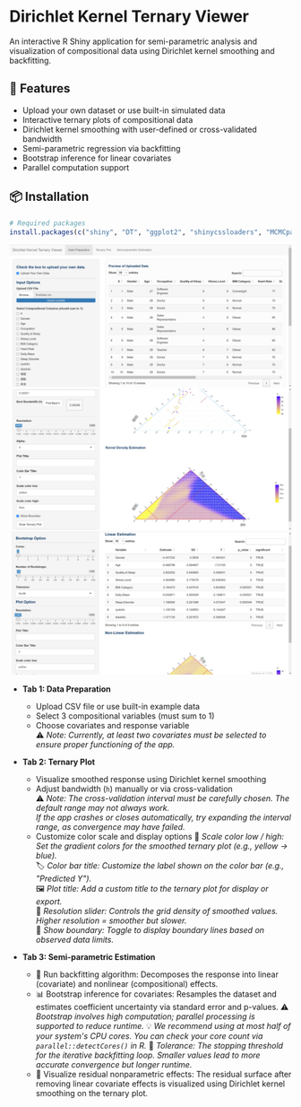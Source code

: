 # Dirichlet Kernel Ternary Viewer

An interactive R Shiny application for semi-parametric analysis and visualization of compositional data using Dirichlet kernel smoothing and backfitting.

## 🧠 Features

- Upload your own dataset or use built-in simulated data
- Interactive ternary plots of compositional data
- Dirichlet kernel smoothing with user-defined or cross-validated bandwidth
- Semi-parametric regression via backfitting
- Bootstrap inference for linear covariates
- Parallel computation support

## 📦 Installation

```r
# Required packages
install.packages(c("shiny", "DT", "ggplot2", "shinycssloaders", "MCMCpack", "foreach", "doParallel"))
```
![screenshot](1.png) 
![screenshot](2.png) 
![screenshot](3.jpg) 

- **Tab 1: Data Preparation**
  - Upload CSV file or use built-in example data  
  - Select 3 compositional variables (must sum to 1)  
  - Choose covariates and response variable    
    ⚠️ *Note: Currently, at least two covariates must be selected to ensure proper functioning of the app.*

- **Tab 2: Ternary Plot**
  - Visualize smoothed response using Dirichlet kernel smoothing
  - Adjust bandwidth (`h`) manually or via cross-validation  
    ⚠️ *Note: The cross-validation interval must be carefully chosen. The default range may not always work.*  
    *If the app crashes or closes automatically, try expanding the interval range, as convergence may have failed.*
  - Customize color scale and display options
    🎨 *Scale color low / high: Set the gradient colors for the smoothed ternary plot (e.g., yellow → blue).*  
    🏷 *Color bar title: Customize the label shown on the color bar (e.g., "Predicted Y").*  
    🖼 *Plot title: Add a custom title to the ternary plot for display or export.*  
    🧱 *Resolution slider: Controls the grid density of smoothed values. Higher resolution = smoother but slower.*  
    🔲 *Show boundary: Toggle to display boundary lines based on observed data limits.*  


- **Tab 3: Semi-parametric Estimation**
  - 🧮 Run backfitting algorithm: Decomposes the response into linear (covariate) and nonlinear (compositional) effects.
  - 📊 Bootstrap inference for covariates: Resamples the dataset and estimates coefficient uncertainty via standard error and p-values.
     ⚠️ *Bootstrap involves high computation; parallel processing is supported to reduce runtime.*
     💡 *We recommend using at most half of your system's CPU cores. You can check your core count via `parallel::detectCores()` in R.*
     🔁 *Tolerance: The stopping threshold for the iterative backfitting loop. Smaller values lead to more accurate convergence but longer runtime.*
  - 🌊 Visualize residual nonparametric effects: The residual surface after removing linear covariate effects is visualized using Dirichlet kernel smoothing on the ternary plot.



